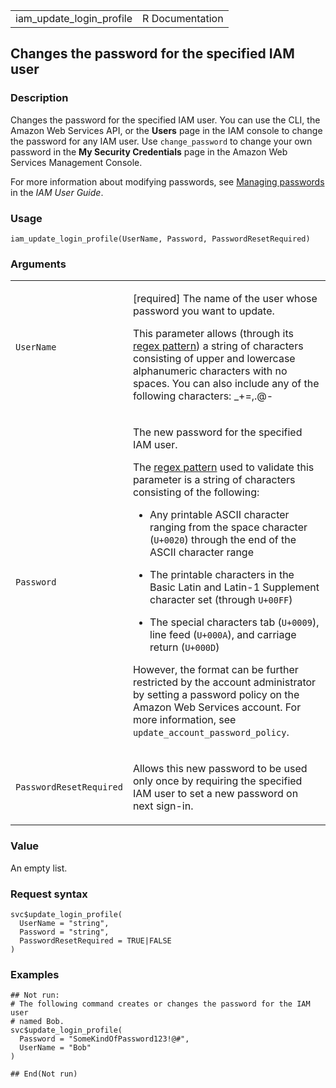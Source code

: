 <table style="width: 100%;">
<tbody>
<tr class="odd">
<td>iam_update_login_profile</td>
<td style="text-align: right;">R Documentation</td>
</tr>
</tbody>
</table>

## Changes the password for the specified IAM user

### Description

Changes the password for the specified IAM user. You can use the CLI,
the Amazon Web Services API, or the **Users** page in the IAM console to
change the password for any IAM user. Use `change_password` to change
your own password in the **My Security Credentials** page in the Amazon
Web Services Management Console.

For more information about modifying passwords, see [Managing
passwords](https://docs.aws.amazon.com/IAM/latest/UserGuide/id_credentials_passwords_admin-change-user.html)
in the *IAM User Guide*.

### Usage

    iam_update_login_profile(UserName, Password, PasswordResetRequired)

### Arguments

<table>
<colgroup>
<col style="width: 35%" />
<col style="width: 65%" />
</colgroup>
<tbody>
<tr class="odd">
<td><code id="iam_update_login_profile_:_UserName">UserName</code></td>
<td><p>[required] The name of the user whose password you want to
update.</p>
<p>This parameter allows (through its <a
href="https://en.wikipedia.org/wiki/Regex">regex pattern</a>) a string
of characters consisting of upper and lowercase alphanumeric characters
with no spaces. You can also include any of the following characters:
_+=,.@-</p></td>
</tr>
<tr class="even">
<td><code id="iam_update_login_profile_:_Password">Password</code></td>
<td><p>The new password for the specified IAM user.</p>
<p>The <a href="https://en.wikipedia.org/wiki/Regex">regex pattern</a>
used to validate this parameter is a string of characters consisting of
the following:</p>
<ul>
<li><p>Any printable ASCII character ranging from the space character
(<code>U+0020</code>) through the end of the ASCII character
range</p></li>
<li><p>The printable characters in the Basic Latin and Latin-1
Supplement character set (through <code
style="white-space: pre;">⁠U+00FF⁠</code>)</p></li>
<li><p>The special characters tab (<code>U+0009</code>), line feed
(<code style="white-space: pre;">⁠U+000A⁠</code>), and carriage return
(<code style="white-space: pre;">⁠U+000D⁠</code>)</p></li>
</ul>
<p>However, the format can be further restricted by the account
administrator by setting a password policy on the Amazon Web Services
account. For more information, see
<code>update_account_password_policy</code>.</p></td>
</tr>
<tr class="odd">
<td><code
id="iam_update_login_profile_:_PasswordResetRequired">PasswordResetRequired</code></td>
<td><p>Allows this new password to be used only once by requiring the
specified IAM user to set a new password on next sign-in.</p></td>
</tr>
</tbody>
</table>

### Value

An empty list.

### Request syntax

    svc$update_login_profile(
      UserName = "string",
      Password = "string",
      PasswordResetRequired = TRUE|FALSE
    )

### Examples

    ## Not run: 
    # The following command creates or changes the password for the IAM user
    # named Bob.
    svc$update_login_profile(
      Password = "SomeKindOfPassword123!@#",
      UserName = "Bob"
    )

    ## End(Not run)
